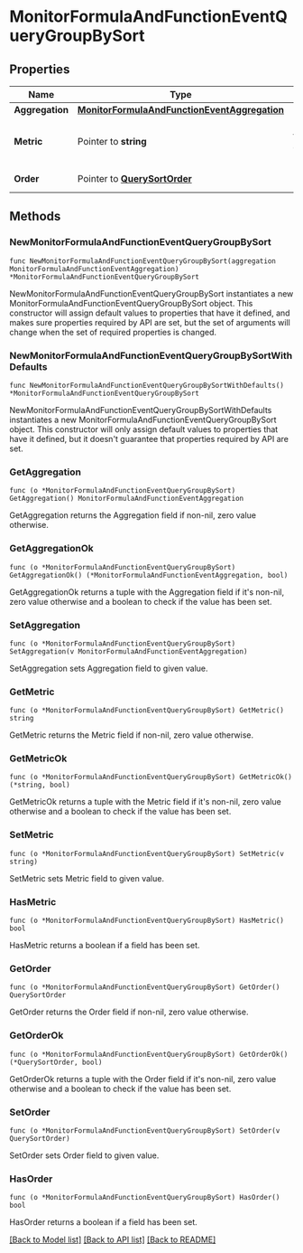 # MonitorFormulaAndFunctionEventQueryGroupBySort

## Properties

| Name            | Type                                                                                          | Description                               | Notes                                       |
| --------------- | --------------------------------------------------------------------------------------------- | ----------------------------------------- | ------------------------------------------- |
| **Aggregation** | [**MonitorFormulaAndFunctionEventAggregation**](MonitorFormulaAndFunctionEventAggregation.md) |                                           |
| **Metric**      | Pointer to **string**                                                                         | Metric used for sorting group by results. | [optional]                                  |
| **Order**       | Pointer to [**QuerySortOrder**](QuerySortOrder.md)                                            |                                           | [optional] [default to QUERYSORTORDER_DESC] |

## Methods

### NewMonitorFormulaAndFunctionEventQueryGroupBySort

`func NewMonitorFormulaAndFunctionEventQueryGroupBySort(aggregation MonitorFormulaAndFunctionEventAggregation) *MonitorFormulaAndFunctionEventQueryGroupBySort`

NewMonitorFormulaAndFunctionEventQueryGroupBySort instantiates a new MonitorFormulaAndFunctionEventQueryGroupBySort object.
This constructor will assign default values to properties that have it defined,
and makes sure properties required by API are set, but the set of arguments
will change when the set of required properties is changed.

### NewMonitorFormulaAndFunctionEventQueryGroupBySortWithDefaults

`func NewMonitorFormulaAndFunctionEventQueryGroupBySortWithDefaults() *MonitorFormulaAndFunctionEventQueryGroupBySort`

NewMonitorFormulaAndFunctionEventQueryGroupBySortWithDefaults instantiates a new MonitorFormulaAndFunctionEventQueryGroupBySort object.
This constructor will only assign default values to properties that have it defined,
but it doesn't guarantee that properties required by API are set.

### GetAggregation

`func (o *MonitorFormulaAndFunctionEventQueryGroupBySort) GetAggregation() MonitorFormulaAndFunctionEventAggregation`

GetAggregation returns the Aggregation field if non-nil, zero value otherwise.

### GetAggregationOk

`func (o *MonitorFormulaAndFunctionEventQueryGroupBySort) GetAggregationOk() (*MonitorFormulaAndFunctionEventAggregation, bool)`

GetAggregationOk returns a tuple with the Aggregation field if it's non-nil, zero value otherwise
and a boolean to check if the value has been set.

### SetAggregation

`func (o *MonitorFormulaAndFunctionEventQueryGroupBySort) SetAggregation(v MonitorFormulaAndFunctionEventAggregation)`

SetAggregation sets Aggregation field to given value.

### GetMetric

`func (o *MonitorFormulaAndFunctionEventQueryGroupBySort) GetMetric() string`

GetMetric returns the Metric field if non-nil, zero value otherwise.

### GetMetricOk

`func (o *MonitorFormulaAndFunctionEventQueryGroupBySort) GetMetricOk() (*string, bool)`

GetMetricOk returns a tuple with the Metric field if it's non-nil, zero value otherwise
and a boolean to check if the value has been set.

### SetMetric

`func (o *MonitorFormulaAndFunctionEventQueryGroupBySort) SetMetric(v string)`

SetMetric sets Metric field to given value.

### HasMetric

`func (o *MonitorFormulaAndFunctionEventQueryGroupBySort) HasMetric() bool`

HasMetric returns a boolean if a field has been set.

### GetOrder

`func (o *MonitorFormulaAndFunctionEventQueryGroupBySort) GetOrder() QuerySortOrder`

GetOrder returns the Order field if non-nil, zero value otherwise.

### GetOrderOk

`func (o *MonitorFormulaAndFunctionEventQueryGroupBySort) GetOrderOk() (*QuerySortOrder, bool)`

GetOrderOk returns a tuple with the Order field if it's non-nil, zero value otherwise
and a boolean to check if the value has been set.

### SetOrder

`func (o *MonitorFormulaAndFunctionEventQueryGroupBySort) SetOrder(v QuerySortOrder)`

SetOrder sets Order field to given value.

### HasOrder

`func (o *MonitorFormulaAndFunctionEventQueryGroupBySort) HasOrder() bool`

HasOrder returns a boolean if a field has been set.

[[Back to Model list]](../README.md#documentation-for-models) [[Back to API list]](../README.md#documentation-for-api-endpoints) [[Back to README]](../README.md)
